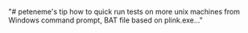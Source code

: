 ﻿"# peteneme's tip how to quick run tests on more unix machines from Windows command prompt, BAT file based on plink.exe..."